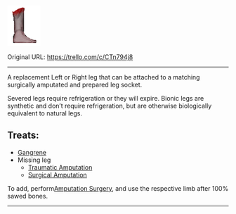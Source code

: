 ![leg.png\|200](./Leg%20(Bionic%20_%20Severed)%20-%20Attachments/680461ab99d723d407b69096.png)

Original URL: https://trello.com/c/CTn794j8

---

A replacement Left or Right leg that can be attached to a matching surgically amputated and prepared leg socket.

Severed legs require refrigeration or they will expire.
Bionic legs are synthetic and don’t require refrigeration, but are otherwise biologically equivalent to natural legs.

## Treats:

- [Gangrene](../Extremities/Gangrene.md)
- Missing leg
  - [Traumatic Amputation](../Extremities/Traumatic%20Amputation.md)
  - [Surgical Amputation](../Extremities/Surgical%20Amputation.md)

To add, perform[Amputation Surgery](../Procedures/Amputation%20Surgery.md), and use the respective limb after 100% sawed bones.

---

